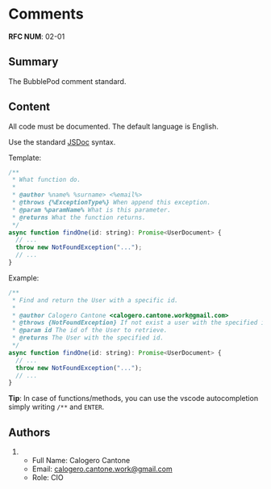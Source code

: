 # Comments

__RFC NUM__: 02-01

## Summary

The BubblePod comment standard.

## Content

All code must be documented. The default language is English.

Use the standard [JSDoc](https://jsdoc.app/) syntax.

Template:

```javascript
/**
 * What function do.
 *
 * @author %name% %surname> <%email%>
 * @throws {%ExceptionType%} When append this exception.
 * @param %paramName% What is this parameter.
 * @returns What the function returns.
 */
async function findOne(id: string): Promise<UserDocument> {
  // ...
  throw new NotFoundException("...");
  // ...
}
```

Example:

```javascript
/**
 * Find and return the User with a specific id.
 *
 * @author Calogero Cantone <calogero.cantone.work@gmail.com>
 * @throws {NotFoundException} If not exist a user with the specified id.
 * @param id The id of the User to retrieve.
 * @returns The User with the specified id.
 */
async function findOne(id: string): Promise<UserDocument> {
  // ...
  throw new NotFoundException("...");
  // ...
}
```

__Tip__:
In case of functions/methods, you can use the vscode autocompletion simply writing `/**` and `ENTER`.

## Authors

1.
    - Full Name: Calogero Cantone
    - Email: calogero.cantone.work@gmail.com
    - Role: CIO
